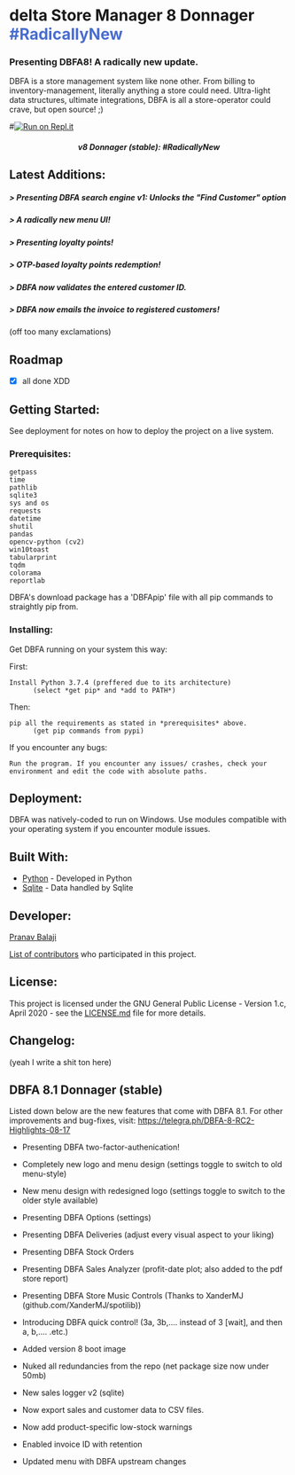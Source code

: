 # delta Store Manager 8 Donnager <span style="color: #496dd0">#RadicallyNew</span>

### Presenting DBFA8! A radically new update.
  
   
DBFA is a store management system like none other. From billing to inventory-management, literally anything a store could need. Ultra-light data structures, ultimate integrations, DBFA is all a store-operator could crave, but open source! ;)

#[![Run on Repl.it](https://repl.it/badge/github/deltaonealpha/DBFA)](https://repl.it/github/deltaonealpha/DBFA)

<h5 align="center">v8 Donnager (stable): #RadicallyNew </h5>

## Latest Additions:
<h5>> Presenting DBFA search engine v1: Unlocks the "Find Customer" option</h5>
<h5>> A radically new menu UI!</h5>
<h5>> Presenting loyalty points!</h5>
<h5>> OTP-based loyalty points redemption!</h5>
<h5>> DBFA now validates the entered customer ID.</h5>
<h5>> DBFA now emails the invoice to registered customers!</h5>
(off too many exclamations)


## Roadmap
- [X] all done XDD

## Getting Started:

See deployment for notes on how to deploy the project on a live system.

### Prerequisites:

```
getpass
time
pathlib
sqlite3
sys and os
requests
datetime
shutil
pandas
opencv-python (cv2)
win10toast
tabularprint
tqdm
colorama
reportlab
```
DBFA's download package has a 'DBFApip' file with all pip commands to straightly pip from.

### Installing:

Get DBFA running on your system this way:

First:
```
Install Python 3.7.4 (preffered due to its architecture)
      (select *get pip* and *add to PATH*)
```

Then:
```
pip all the requirements as stated in *prerequisites* above.
      (get pip commands from pypi)
```

If you encounter any bugs:
```
Run the program. If you encounter any issues/ crashes, check your environment and edit the code with absolute paths.
```

## Deployment:

DBFA was natively-coded to run on Windows. Use modules compatible with your operating system if you encounter module issues.


## Built With:

* [Python](https://www.python.org/) - Developed in Python
* [Sqlite](https://www.sqlite.org/index.html) - Data handled by Sqlite


## Developer:

<p><a href="https://t.me/DeltaOneAlpha">Pranav Balaji</p>

List of [contributors](https://github.com/deltaonealpha/DBFA/contributors) who participated in this project.

## License:

This project is licensed under the GNU General Public License - Version 1.c, April 2020 - see the [LICENSE.md](LICENSE.md) file for more details.

## Changelog:
(yeah I write a shit ton here)


<h2>DBFA 8.1 Donnager (stable)</h2>

Listed down below are the new features that come with DBFA 8.1. For other improvements and bug-fixes, visit: https://telegra.ph/DBFA-8-RC2-Highlights-08-17

-    Presenting DBFA two-factor-authenication!

-    Completely new logo and menu design (settings toggle to switch to old menu-style)



-    New menu design with redesigned logo (settings toggle to switch to the older style available)

-    Presenting DBFA Options (settings)

-    Presenting DBFA Deliveries (adjust every visual aspect to your liking)

-    Presenting DBFA Stock Orders

-    Presenting DBFA Sales Analyzer (profit-date plot; also added to the pdf store report)

-    Presenting DBFA Store Music Controls (Thanks to XanderMJ (github.com/XanderMJ/spotilib))

-    Introducing DBFA quick control! (3a, 3b,.... instead of 3 [wait], and then a, b,.... .etc.)



-    Added version 8 boot image

-    Nuked all redundancies from the repo (net package size now under 50mb)

-    New sales logger v2 (sqlite)

-    Now export sales and customer data to CSV files.

-    Now add product-specific low-stock warnings     

-    Enabled invoice ID with retention

-    Updated menu with DBFA upstream changes



